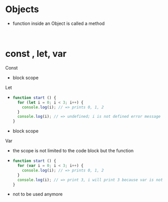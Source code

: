# Objects

* function inside an Object is called a method  


<br>  


# const , let, var

Const  

* block scope

Let
* ```javascript
  function start () {
    for (let i = 0; i < 3; i++) {
      console.log(i); // => prints 0, 1, 2
    }
    console.log(i); // => undefined; i is not defined error message
  }
  ```
* block scope

Var  
* the scope is not limited to the code block but the function
* ```javascript
  function start () {
    for (var i = 0; i < 3; i++) {
      console.log(i); // => prints 0, 1, 2
    }
    console.log(i); // => print 3, i will print 3 because var is not limited to code block but the function start 
  }
  ```
* not to be used anymore 